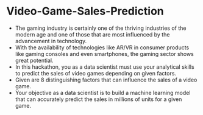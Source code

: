 # Video-Game-Sales-Prediction

- The gaming industry is certainly one of the thriving industries of the modern age and one of those that are most influenced by the advancement in technology. 
- With the availability of technologies like AR/VR in consumer products like gaming consoles and even smartphones, the gaming sector shows great potential. 
- In this hackathon, you as a data scientist must use your analytical skills to predict the sales of video games depending on given factors. 
- Given are 8 distinguishing factors that can influence the sales of a video game. 
- Your objective as a data scientist is to build a machine learning model that can accurately predict the sales in millions of units for a given game.
